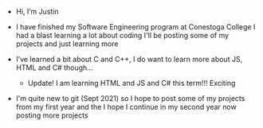 - Hi, I’m Justin
- I have finished my Software Engineering program at Conestoga College I had a blast learning a lot about coding
  I'll be posting some of my projects and just learning more
  
- I’ve learned a bit about C and C++, I do want to learn more about JS, HTML and C# though...
  - Update! I am learning HTML and JS and C# this term!!! Exciting

- I'm quite new to git (Sept 2021) so I hope to post some of my projects from my first year and the I hope I continue in my second year now posting more projects

<!---
Jtfi/Jtfi is a ✨ special ✨ repository because its `README.md` (this file) appears on your GitHub profile.
You can click the Preview link to take a look at your changes.
--->
